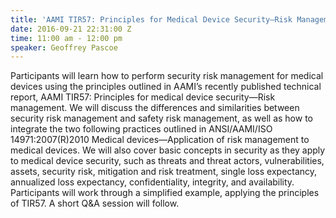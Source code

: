 ```yaml
---
title: 'AAMI TIR57: Principles for Medical Device Security—Risk Management'
date: 2016-09-21 22:31:00 Z
time: 11:00 am - 12:00 pm
speaker: Geoffrey Pascoe
---
```


Participants will learn how to perform security risk management for medical devices using the principles outlined in AAMI’s recently published technical report, AAMI TIR57: Principles for medical device security—Risk management. We will discuss the differences and similarities between security risk management and safety risk management, as well as how to integrate the two following practices outlined in ANSI/AAMI/ISO 14971:2007(R)2010 Medical devices—Application of risk management to medical devices. We will also cover basic concepts in security as they apply to medical device security, such as threats and threat actors, vulnerabilities, assets, security risk, mitigation and risk treatment, single loss expectancy, annualized loss expectancy, confidentiality, integrity, and availability. Participants will work through a simplified example, applying the principles of TIR57. A short Q&A session will follow.